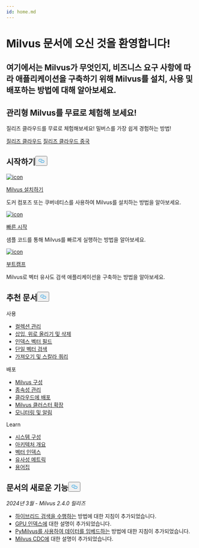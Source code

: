 ```yaml
---
id: home.md
---
```

<div class="doc-h1-wrapper">
<p><h1 class="title">
Milvus 문서에 오신 것을 환영합니다!</h1></p>
<p><h2 class="sub-title">
여기에서는 Milvus가 무엇인지, 비즈니스 요구 사항에 따라 애플리케이션을 구축하기 위해 Milvus를 설치, 사용 및 배포하는 방법에 대해 알아보세요.</h2></p>
</div>
<div class="doc-home-promotion-wrapper">
  <div class="promotion-content">
    <h2 class="promotion-title">관리형 Milvus를 무료로 체험해 보세요!</h2>
    <p class="promotion-desc">질리즈 클라우드를 무료로 체험해보세요! 밀버스를 가장 쉽게 경험하는 방법!</p>
  </div>
  <div class="cta-wrapper">
   <a class="cta-global" href="https://cloud.zilliz.com/signup">질리즈 클라우드</a> <a class="cta-cn" href="https://cloud.zilliz.com.cn/signup">질리즈 클라우드 중국</a></div>
</div>
<h2 id="Get-Started" class="common-anchor-header">시작하기<button data-href="#Get-Started" class="anchor-icon" translate="no">
      <svg translate="no"
        aria-hidden="true"
        focusable="false"
        height="20"
        version="1.1"
        viewBox="0 0 16 16"
        width="16"
      >
        <path
          fill="#0092E4"
          fill-rule="evenodd"
          d="M4 9h1v1H4c-1.5 0-3-1.69-3-3.5S2.55 3 4 3h4c1.45 0 3 1.69 3 3.5 0 1.41-.91 2.72-2 3.25V8.59c.58-.45 1-1.27 1-2.09C10 5.22 8.98 4 8 4H4c-.98 0-2 1.22-2 2.5S3 9 4 9zm9-3h-1v1h1c1 0 2 1.22 2 2.5S13.98 12 13 12H9c-.98 0-2-1.22-2-2.5 0-.83.42-1.64 1-2.09V6.25c-1.09.53-2 1.84-2 3.25C6 11.31 7.55 13 9 13h4c1.45 0 3-1.69 3-3.5S14.5 6 13 6z"
        ></path>
      </svg>
    </button></h2><div class="card-wrapper">
<div class="start_card_container">
  
   <a href="/docs/ko/install_standalone-docker.md"> <img translate="no" src="/docs/v2.4.x/assets/home_install.svg" alt="icon" />
   </a> <a href="/docs/ko/install_standalone-docker.md"> <p class="link-btn">Milvus 설치하기</p> </a><p>도커 컴포즈 또는 쿠버네티스를 사용하여 Milvus를 설치하는 방법을 알아보세요.</p>
</div>
<div class="start_card_container">
  
   <a href="/docs/ko/quickstart.md"> <img translate="no" src="/docs/v2.4.x/assets/home_quick_start.svg" alt="icon" />
   </a> <a href="/docs/ko/quickstart.md"> <p class="link-btn">빠른 시작</p> </a><p>샘플 코드를 통해 Milvus를 빠르게 실행하는 방법을 알아보세요.</p>
</div>
<div class="start_card_container">
  
   <a href="/bootcamp"> <img translate="no" src="/docs/v2.4.x/assets/home_bootcamp.svg" alt="icon" />
   </a> <a href="/bootcamp"> <p class="link-btn">부트캠프</p> </a><p>
  Milvus로 벡터 유사도 검색 애플리케이션을 구축하는 방법을 알아보세요.  </p>
</div>
</div>
<h2 id="Recommended-articles" class="common-anchor-header">추천 문서<button data-href="#Recommended-articles" class="anchor-icon" translate="no">
      <svg translate="no"
        aria-hidden="true"
        focusable="false"
        height="20"
        version="1.1"
        viewBox="0 0 16 16"
        width="16"
      >
        <path
          fill="#0092E4"
          fill-rule="evenodd"
          d="M4 9h1v1H4c-1.5 0-3-1.69-3-3.5S2.55 3 4 3h4c1.45 0 3 1.69 3 3.5 0 1.41-.91 2.72-2 3.25V8.59c.58-.45 1-1.27 1-2.09C10 5.22 8.98 4 8 4H4c-.98 0-2 1.22-2 2.5S3 9 4 9zm9-3h-1v1h1c1 0 2 1.22 2 2.5S13.98 12 13 12H9c-.98 0-2-1.22-2-2.5 0-.83.42-1.64 1-2.09V6.25c-1.09.53-2 1.84-2 3.25C6 11.31 7.55 13 9 13h4c1.45 0 3-1.69 3-3.5S14.5 6 13 6z"
        ></path>
      </svg>
    </button></h2><div class="doc-home-recommend-section">
<div class="recomment-item">
  <p>사용</p>
<ul>
<li><a href="/docs/ko/manage-collections.md">컬렉션 관리</a></li>
<li><a href="/docs/ko/insert-update-delete.md">삽입, 위로 올리기 및 삭제</a></li>
<li><a href="/docs/ko/index-vector-fields.md">인덱스 벡터 필드</a></li>
<li><a href="/docs/ko/single-vector-search.md">단일 벡터 검색</a></li>
<li><a href="/docs/ko/get-and-scalar-query.md">가져오기 및 스칼라 쿼리</a></li>
</ul>
</div>
<div class="recomment-item">
  <p>배포</p>
<ul>
<li><a href="/docs/ko/configure-docker.md">Milvus 구성</a></li>
<li><a href="/docs/ko/deploy_s3.md">종속성 관리</a></li>
<li><a href="/docs/ko/eks.md">클라우드에 배포</a></li>
<li><a href="/docs/ko/scaleout.md">Milvus 클러스터 확장</a></li>
<li><a href="/docs/ko/monitor_overview.md">모니터링 및 알림</a></li>
</ul>
</div>
<div class="recomment-item">
  <p>Learn</p>
<ul>
<li><a href="/docs/ko/system_configuration.md">시스템 구성</a></li>
<li><a href="/docs/ko/architecture_overview.md">아키텍처 개요</a></li>
<li><a href="/docs/ko/index.md">벡터 인덱스</a></li>
<li><a href="/docs/ko/metric.md">유사성 메트릭</a></li>
<li><a href="/docs/ko/glossary.md">용어집</a></li>
</ul>
</div>
</div>
<div class="doc-home-what-is-new">
<h2 id="Whats-new-in-docs" class="common-anchor-header">문서의 새로운 기능<button data-href="#Whats-new-in-docs" class="anchor-icon" translate="no">
      <svg translate="no"
        aria-hidden="true"
        focusable="false"
        height="20"
        version="1.1"
        viewBox="0 0 16 16"
        width="16"
      >
        <path
          fill="#0092E4"
          fill-rule="evenodd"
          d="M4 9h1v1H4c-1.5 0-3-1.69-3-3.5S2.55 3 4 3h4c1.45 0 3 1.69 3 3.5 0 1.41-.91 2.72-2 3.25V8.59c.58-.45 1-1.27 1-2.09C10 5.22 8.98 4 8 4H4c-.98 0-2 1.22-2 2.5S3 9 4 9zm9-3h-1v1h1c1 0 2 1.22 2 2.5S13.98 12 13 12H9c-.98 0-2-1.22-2-2.5 0-.83.42-1.64 1-2.09V6.25c-1.09.53-2 1.84-2 3.25C6 11.31 7.55 13 9 13h4c1.45 0 3-1.69 3-3.5S14.5 6 13 6z"
        ></path>
      </svg>
    </button></h2><p><em>2024년 3월 - Milvus 2.4.0 릴리즈</em></p>
<ul>
<li><a href="/docs/ko/multi-vector-search.md">하이브리드 검색을 수행하는</a> 방법에 대한 지침이 추가되었습니다.</li>
<li><a href="/docs/ko/gpu_index.md">GPU 인덱스에</a> 대한 설명이 추가되었습니다.</li>
<li><a href="/docs/ko/embeddings.md">PyMilvus를 사용하여 데이터를 임베드하는</a> 방법에 대한 지침이 추가되었습니다.</li>
<li><a href="/docs/ko/milvus-cdc-overview.md">Milvus CDC에</a> 대한 설명이 추가되었습니다.</li>
</ul>
</div>
